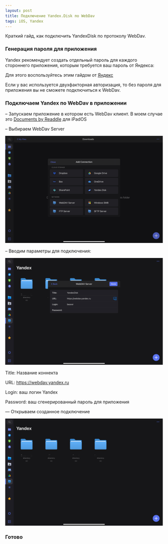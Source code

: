 ```yaml
---
layout: post
title: Подключение Yandex.Disk по WebDav
tags: iOS, Yandex 
---
```

Краткий гайд, как подключить YandexDisk по протоколу WebDav.

### Генерация пароля для приложения

Yandex рекомендует создать отдельный пароль для каждого стороннего приложения, которым требуется ваш пароль от Яндекса:

Для этого воспользуйтесь этим гайдом от [Яндекс](https://yandex.ru/support/id/authorization/app-passwords.html) 

Если у вас используется двухфакторная авторизация, то без пароля для приложения вы не сможете подключиться к WebDav.

### Подключаем Yandex по WebDav в приложении

– Запускаем приложение в котором есть WebDav клиент. В моем случае это [Documents by Readdle](https://apps.apple.com/us/app/documents-by-readdle/id364901807) для iPadOS

– Выбираем WebDav Server

![](https://raw.githubusercontent.com/tatarinovms/tatarinovms.github.io/master/images/posts/webdav/select.jpeg)

– Вводим параметры для подключения:

![](https://raw.githubusercontent.com/tatarinovms/tatarinovms.github.io/master/images/posts/webdav/input.png)

Title: Название коннекта

URL: https://webdav.yandex.ru

Login: ваш логин Yandex

Password: ваш сгенерированный пароль для приложения

— Открываем созданное подключение

![](https://raw.githubusercontent.com/tatarinovms/tatarinovms.github.io/master/images/posts/webdav/connect.png)

### Готово